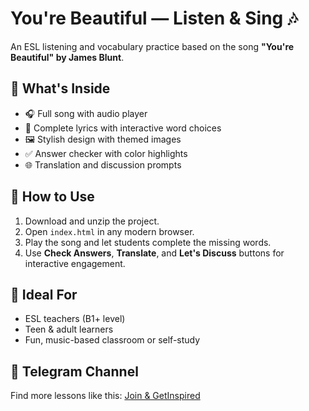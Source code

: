 # You're Beautiful — Listen & Sing 🎶

An ESL listening and vocabulary practice based on the song **"You're Beautiful" by James Blunt**.

## 🌟 What's Inside

- 🎧 Full song with audio player
- 🎤 Complete lyrics with interactive word choices
- 🖼 Stylish design with themed images
- ✅ Answer checker with color highlights
- 🌐 Translation and discussion prompts

## 🚀 How to Use

1. Download and unzip the project.
2. Open `index.html` in any modern browser.
3. Play the song and let students complete the missing words.
4. Use **Check Answers**, **Translate**, and **Let's Discuss** buttons for interactive engagement.

## 📌 Ideal For

- ESL teachers (B1+ level)
- Teen & adult learners
- Fun, music-based classroom or self-study

## 💬 Telegram Channel

Find more lessons like this: [Join & GetInspired](https://t.me/joinandgetinspired)
